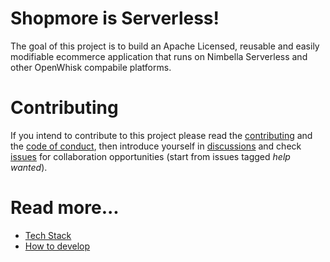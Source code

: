# Shopmore is Serverless! 

The goal of this project is to build an Apache Licensed, reusable and easily modifiable ecommerce application that runs on Nimbella Serverless and other OpenWhisk compabile platforms.

# Contributing

If you intend to contribute to this project please read the [contributing](CONTRIBUTING.md) and the [code of conduct](CODE_OF_CONDUCT.md), then introduce yourself in [discussions](https://github.com/shopmore/shopmore/discussions) and check [issues](https://github.com/shopmore/shopmore/issues) for collaboration opportunities (start from issues tagged *help wanted*). 

# Read more...

- [Tech Stack](docs/DESIGN.md)
- [How to develop](docs/DEVEL.md)

